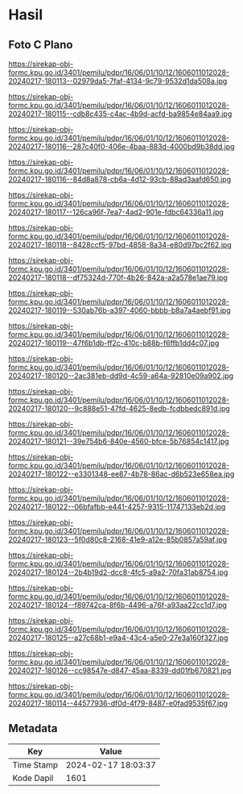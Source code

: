 # Hasil

## Foto C Plano

https://sirekap-obj-formc.kpu.go.id/3401/pemilu/pdpr/16/06/01/10/12/1606011012028-20240217-180113--02979da5-7faf-4134-9c79-9532d1da508a.jpg

https://sirekap-obj-formc.kpu.go.id/3401/pemilu/pdpr/16/06/01/10/12/1606011012028-20240217-180115--cdb8c435-c4ac-4b9d-acfd-ba9854e84aa9.jpg

https://sirekap-obj-formc.kpu.go.id/3401/pemilu/pdpr/16/06/01/10/12/1606011012028-20240217-180116--287c40f0-406e-4baa-883d-4000bd9b38dd.jpg

https://sirekap-obj-formc.kpu.go.id/3401/pemilu/pdpr/16/06/01/10/12/1606011012028-20240217-180116--84d8a878-cb6a-4d12-93cb-88ad3aafd650.jpg

https://sirekap-obj-formc.kpu.go.id/3401/pemilu/pdpr/16/06/01/10/12/1606011012028-20240217-180117--126ca96f-7ea7-4ad2-901e-fdbc64336a11.jpg

https://sirekap-obj-formc.kpu.go.id/3401/pemilu/pdpr/16/06/01/10/12/1606011012028-20240217-180118--8428ccf5-97bd-4858-8a34-e80d97bc2f62.jpg

https://sirekap-obj-formc.kpu.go.id/3401/pemilu/pdpr/16/06/01/10/12/1606011012028-20240217-180118--df75324d-770f-4b26-842a-a2a578e1ae79.jpg

https://sirekap-obj-formc.kpu.go.id/3401/pemilu/pdpr/16/06/01/10/12/1606011012028-20240217-180119--530ab76b-a397-4060-bbbb-b8a7a4aebf91.jpg

https://sirekap-obj-formc.kpu.go.id/3401/pemilu/pdpr/16/06/01/10/12/1606011012028-20240217-180119--47f6b1db-ff2c-410c-b88b-f6ffb1dd4c07.jpg

https://sirekap-obj-formc.kpu.go.id/3401/pemilu/pdpr/16/06/01/10/12/1606011012028-20240217-180120--2ac381eb-dd9d-4c59-a64a-92810e09a902.jpg

https://sirekap-obj-formc.kpu.go.id/3401/pemilu/pdpr/16/06/01/10/12/1606011012028-20240217-180120--9c888e51-47fd-4625-8edb-fcdbbedc891d.jpg

https://sirekap-obj-formc.kpu.go.id/3401/pemilu/pdpr/16/06/01/10/12/1606011012028-20240217-180121--39e754b6-840e-4560-bfce-5b76854c1417.jpg

https://sirekap-obj-formc.kpu.go.id/3401/pemilu/pdpr/16/06/01/10/12/1606011012028-20240217-180122--e3301348-ee87-4b78-86ac-d6b523e658ea.jpg

https://sirekap-obj-formc.kpu.go.id/3401/pemilu/pdpr/16/06/01/10/12/1606011012028-20240217-180122--06bfafbb-e441-4257-9315-11747133eb2d.jpg

https://sirekap-obj-formc.kpu.go.id/3401/pemilu/pdpr/16/06/01/10/12/1606011012028-20240217-180123--5f0d80c8-2168-41e9-a12e-85b0857a59af.jpg

https://sirekap-obj-formc.kpu.go.id/3401/pemilu/pdpr/16/06/01/10/12/1606011012028-20240217-180124--2b4b19d2-dcc8-4fc5-a9a2-70fa31ab8754.jpg

https://sirekap-obj-formc.kpu.go.id/3401/pemilu/pdpr/16/06/01/10/12/1606011012028-20240217-180124--f89742ca-8f6b-4496-a76f-a93aa22cc1d7.jpg

https://sirekap-obj-formc.kpu.go.id/3401/pemilu/pdpr/16/06/01/10/12/1606011012028-20240217-180125--a27c68b1-e9a4-43c4-a5e0-27e3a160f327.jpg

https://sirekap-obj-formc.kpu.go.id/3401/pemilu/pdpr/16/06/01/10/12/1606011012028-20240217-180126--cc98547e-d847-45aa-8339-dd01fb670821.jpg

https://sirekap-obj-formc.kpu.go.id/3401/pemilu/pdpr/16/06/01/10/12/1606011012028-20240217-180114--44577936-df0d-4f79-8487-e0fad9535f67.jpg


## Metadata

| Key        | Value               |
| ---------- | ------------------- |
| Time Stamp | 2024-02-17 18:03:37 |
| Kode Dapil | 1601                |



